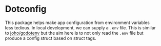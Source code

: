 # Dotconfig
This package helps make app configuration from environment variables less tedious. In local development, we can supply a `.env` file. This is similar to [joho/godotenv](https://github.com/joho/godotenv) but the aim here is to not only read the `.env` file but produce a config struct based on struct tags.